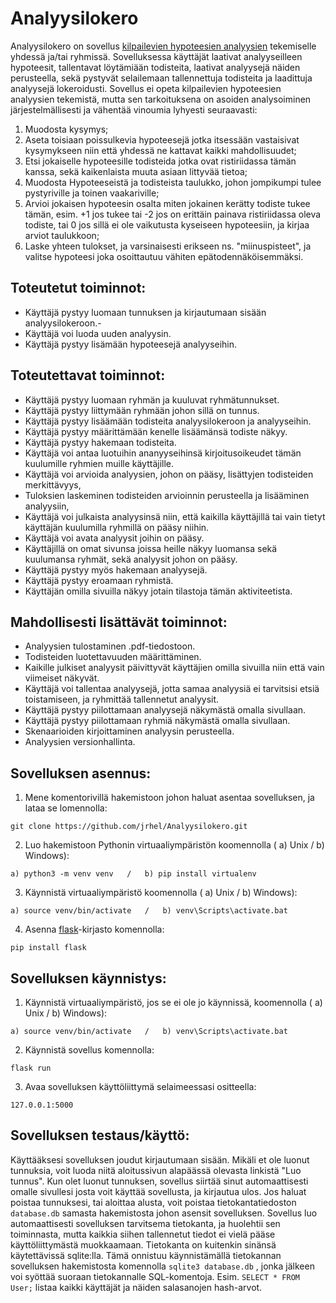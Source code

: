 # Analyysilokero

Analyysilokero on sovellus [kilpailevien hypoteesien analyysien](https://en.wikipedia.org/wiki/Analysis_of_competing_hypotheses) tekemiselle yhdessä ja/tai ryhmissä. Sovelluksessa käyttäjät laativat analyyseilleen hypoteesit, tallentavat löytämiään todisteita, laativat analyysejä näiden perusteella, sekä pystyvät selailemaan tallennettuja todisteita ja laadittuja analyysejä lokeroidusti. Sovellus ei opeta kilpailevien hypoteesien analyysien tekemistä, mutta sen tarkoituksena on asoiden analysoiminen järjestelmällisesti ja vähentää vinoumia lyhyesti seuraavasti:
1) Muodosta kysymys;
2) Aseta toisiaan poissulkevia hypoteesejä jotka itsessään vastaisivat kysymykseen niin että yhdessä ne kattavat kaikki mahdollisuudet;
3) Etsi jokaiselle hypoteesille todisteida jotka ovat ristiriidassa tämän kanssa, sekä kaikenlaista muuta asiaan littyvää tietoa;
4) Muodosta Hypoteeseistä ja todisteista taulukko, johon jompikumpi tulee pystyriville ja toinen vaakariville;
5) Arvioi jokaisen hypoteesin osalta miten jokainen kerätty todiste tukee tämän, esim. +1 jos tukee tai -2 jos on erittäin painava ristiriidassa oleva todiste, tai 0 jos sillä ei ole vaikutusta kyseiseen hypoteesiin, ja kirjaa arviot taulukkoon;
6) Laske yhteen tulokset, ja varsinaisesti erikseen ns. "miinuspisteet", ja valitse hypoteesi joka osoittautuu vähiten epätodennäköisemmäksi.

   
## Toteutetut toiminnot:
- Käyttäjä pystyy luomaan tunnuksen ja kirjautumaan sisään analyysilokeroon.- 
- Käyttäjä voi luoda uuden analyysin.
- Käyttäjä pystyy lisämään hypoteesejä analyyseihin.

## Toteutettavat toiminnot:
- Käyttäjä pystyy luomaan ryhmän ja kuuluvat ryhmätunnukset.
- Käyttäjä pystyy liittymään ryhmään johon sillä on tunnus.
- Käyttäjä pystyy lisäämään todisteita analyysilokeroon ja analyyseihin.
- Käyttäjä pystyy määrittämään kenelle lisäämänsä todiste näkyy.
- Käyttäjä pystyy hakemaan todisteita. 
- Käyttäjä voi antaa luotuihin ananyyseihinsä kirjoitusoikeudet tämän kuulumille ryhmien muille käyttäjille.
- Käyttäjä voi arvioida analyysien, johon on pääsy, lisättyjen todisteiden merkittävyys,
- Tuloksien laskeminen todisteiden arvioinnin perusteella ja lisääminen analyysiin,
- Käyttäjä voi julkaista analyysinsä niin, että kaikilla käyttäjillä tai vain tietyt käyttäjän kuulumilla ryhmillä on pääsy niihin.
- Käyttäjä voi avata analyysit joihin on pääsy.
- Käyttäjillä on omat sivunsa joissa heille näkyy luomansa sekä kuulumansa ryhmät, sekä analyysit johon on pääsy.
- Käyttäjä pystyy myös hakemaan analyysejä.
- Käyttäjä pystyy eroamaan ryhmistä.
- Käyttäjän omilla sivuilla näkyy jotain tilastoja tämän aktiviteetista.


## Mahdollisesti lisättävät toiminnot:

- Analyysien tulostaminen .pdf-tiedostoon.
- Todisteiden luotettavuuden määrittäminen.
- Kaikille julkiset analyysit päivittyvät käyttäjien omilla sivuilla niin että vain viimeiset näkyvät.
- Käyttäjä voi tallentaa analyysejä, jotta samaa analyysiä ei tarvitsisi etsiä toistamiseen, ja ryhmittää tallennetut analyysit.
- Käyttäjä pystyy piilottamaan analyysejä näkymästä omalla sivullaan.
- Käyttäjä pystyy piilottamaan ryhmiä näkymästä omalla sivullaan.
- Skenaarioiden kirjoittaminen analyysin perusteella.
- Analyysien versionhallinta.

## Sovelluksen asennus:
1) Mene komentorivillä hakemistoon johon haluat asentaa sovelluksen, ja lataa se lomennolla:
```
git clone https://github.com/jrhel/Analyysilokero.git
```
2) Luo hakemistoon Pythonin virtuaaliympäristön koomennolla ( a) Unix / b) Windows):
```
a) python3 -m venv venv   /   b) pip install virtualenv
```
3) Käynnistä virtuaaliympäristö koomennolla ( a) Unix / b) Windows):
```
a) source venv/bin/activate   /   b) venv\Scripts\activate.bat
```
4) Asenna [flask](https://github.com/pallets/flask/tree/main)-kirjasto komennolla:

```
pip install flask
```

## Sovelluksen käynnistys:
1) Käynnistä virtuaaliympäristö, jos se ei ole jo käynnissä, koomennolla ( a) Unix / b) Windows):
```
a) source venv/bin/activate   /   b) venv\Scripts\activate.bat
```
2) Käynnistä sovellus komennolla:
```
flask run
```
3) Avaa sovelluksen käyttöliittymä selaimeessasi ositteella:
```
127.0.0.1:5000
```

## Sovelluksen testaus/käyttö:
Käyttääksesi sovelluksen joudut kirjautumaan sisään. Mikäli et ole luonut tunnuksia, voit luoda niitä aloitussivun alapäässä olevasta linkistä "Luo tunnus". Kun olet luonut tunnuksen, sovellus siirtää sinut automaattisesti omalle sivullesi josta voit käyttää sovellusta, ja kirjautua ulos. Jos haluat poistaa tunnuksesi, tai aloittaa alusta, voit poistaa tietokantatiedoston `database.db` samasta hakemistosta johon asensit sovelluksen. Sovellus luo automaattisesti sovelluksen tarvitsema tietokanta, ja huolehtii sen toiminnasta, mutta kaikkia siihen tallennetut tiedot ei vielä pääse käyttöliittymästä muokkaamaan. Tietokanta on kuitenkin sinänsä käytettävissä sqlite:lla. Tämä onnistuu käynnistämällä tietokannan sovelluksen hakemistosta komennolla `sqlite3 database.db` , jonka jälkeen voi syöttää suoraan tietokannalle SQL-komentoja. Esim. `SELECT * FROM User;` listaa kaikki käyttäjät ja näiden salasanojen hash-arvot.
